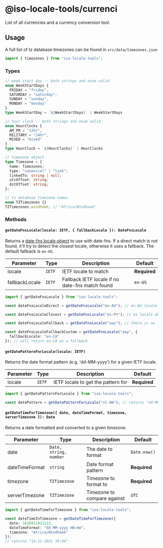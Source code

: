 # @iso-locale-tools/currenci

List of all currencies and a currency conversion tool.

## Usage

A full list of tz database timezones can be found in `src/data/timezones.json`

```ts
import { timezones } from "iso-locale-tools";
```

### Types

```ts
// week start day -- both strings and enum valid
enum WeekStartDays {
  FRIDAY = "friday",
  SATURDAY = "saturday",
  SUNDAY = "sunday",
  MONDAY = "monday"
}
type WeekStartDay = `${WeekStartDays}` | WeekStartDays

// hour clock -- both strings and enum valid
enum HourClocks {
  AM_PM = "12hr",
  MILITARY = "24hr",
  MIXED = "mixed"
}
type HourClock = `${HourClocks}` | HourClocks

// timezone object
type Timezone = {
  name: Timezones;
  type: "canonical" | "link";
  linkedTo: string | null;
  utcOffset: string;
  dstOffset: string;
};

// tz database timezone names
enum TZTimezones {}
TZTimezones.windhoek; // "Africa/Windhoek"
```

### Methods

#### `getDateFnsLocale(locale: IETF, { fallbackLocale }): DateFnsLocale`

Returns a [date-fns locale object](https://date-fns.org/v2.25.0/docs/Locale) to use with date-fns. If a direct match is not found, it'll try to detect the closest locale, otherwise it uses a fallback. The default fallback is `en-US`.

| Parameter      | Type   | Description                                     | Default      |
| -------------- | ------ | ----------------------------------------------- | ------------ |
| locale         | `IETF` | IETF locale to match                            | **Required** |
| fallbackLocale | `IETF` | Fallback IETF locale if no date-fns match found | `en-US`      |

```ts
import { getDateFnsLocale } from "iso-locale-tools";

const dateFnsLocaleDirect = getDateFnsLocale("en-AU"); // en-AU locale object

const dateFnsLocaleClosest = getDateFnsLocale("es-PY"); // es locale object (no es-PY date-fns locale object)

const dateFnsLocaleFallback = getDateFnsLocale("aay"); // there is no 'aay' locale or a closest match, so this will returns en-US locale object as a fallback

const dateFnsLocaleFallbackCustom = getDateFnsLocale("aay", {
  fallbackLocale: "en-CA"
}); // will return en-CA as a fallback
```

#### `getDatePatternForLocale(locale: IETF)`

Returns the date format pattern (e.g. 'dd-MM-yyyy') for a given IETF locale.

| Parameter | Type   | Description                        | Default      |
| --------- | ------ | ---------------------------------- | ------------ |
| locale    | `IETF` | IETF locale to get the pattern for | **Required** |

```ts
import { getDatePatternForLocale } from "iso-locale-tools";

const datePattern = getDatePatternForLocale("nl-AW"); // returns "dd-MM-yyyy"
```

#### `getDateTimeForTimezone({ date, dateTimeFormat, timezone, serverTimezone }): Date`

Returns a date formatted and converted to a given timezone.

| Parameter      | Type                   | Description                 | Default      |
| -------------- | ---------------------- | --------------------------- | ------------ |
| date           | `Date, string, number` | The date to format          | `Date.now()` |
| dateTimeFormat | `string`               | Date format pattern         | **Required** |
| timezone       | `TZTimezone`           | Timezone to format to       | **Required** |
| serverTimezone | `TZTimezone`           | Timezone to compare against | `UTC`        |

```ts
import { getDateTimeForTimezone } from "iso-locale-tools";

const dateTimeInTimezone = getDateTimeForTimezone({
  date: 1636911831222,
  dateTimeFormat: "dd-MM-yyyy HH:mm",
  timezone: "Africa/Windhoek"
});
// returns "14-11-2021 19:44"
```
